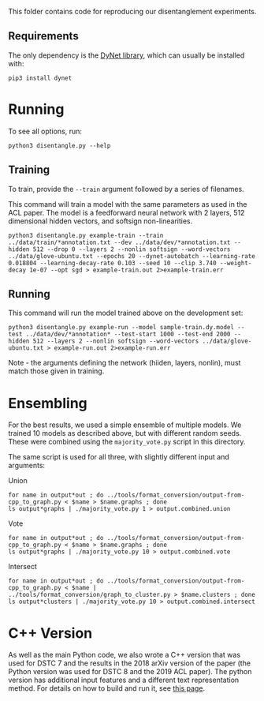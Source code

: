 
This folder contains code for reproducing our disentanglement experiments.

## Requirements

The only dependency is the [DyNet library](dynet.readthedocs.io), which can usually be installed with:

`pip3 install dynet`

# Running

To see all options, run:

```
python3 disentangle.py --help
```

## Training

To train, provide the `--train` argument followed by a series of filenames.

This command will train a model with the same parameters as used in the ACL paper.
The model is a feedforward neural network with 2 layers, 512 dimensional hidden vectors, and softsign non-linearities.

```
python3 disentangle.py example-train --train ../data/train/*annotation.txt --dev ../data/dev/*annotation.txt --hidden 512 --drop 0 --layers 2 --nonlin softsign --word-vectors ../data/glove-ubuntu.txt --epochs 20 --dynet-autobatch --learning-rate 0.018804 --learning-decay-rate 0.103 --seed 10 --clip 3.740 --weight-decay 1e-07 --opt sgd > example-train.out 2>example-train.err
```

## Running

This command will run the model trained above on the development set:

```
python3 disentangle.py example-run --model sample-train.dy.model --test ../data/dev/*annotation* --test-start 1000 --test-end 2000 --hidden 512 --layers 2 --nonlin softsign --word-vectors ../data/glove-ubuntu.txt > example-run.out 2>example-run.err
```

Note - the arguments defining the network (hiiden, layers, nonlin), must match those given in training.

# Ensembling

For the best results, we used a simple ensemble of multiple models.
We trained 10 models as described above, but with different random seeds.
These were combined using the `majority_vote.py` script in this directory.

The same script is used for all three, with slightly different input and arguments:

Union
```
for name in output*out ; do ../tools/format_conversion/output-from-cpp_to_graph.py < $name > $name.graphs ; done
ls output*graphs | ./majority_vote.py 1 > output.combined.union
```

Vote
```
for name in output*out ; do ../tools/format_conversion/output-from-cpp_to_graph.py < $name > $name.graphs ; done
ls output*graphs | ./majority_vote.py 10 > output.combined.vote
```

Intersect
```
for name in output*out ; do ../tools/format_conversion/output-from-cpp_to_graph.py < $name | ../tools/format_conversion/graph_to_cluster.py > $name.clusters ; done
ls output*clusters | ./majority_vote.py 10 > output.combined.intersect
```

# C++ Version

As well as the main Python code, we also wrote a C++ version that was used for DSTC 7 and the results in the 2018 arXiv version of the paper (the Python version was used for DSTC 8 and the 2019 ACL paper).
The python version has additional input features and a different text representation method.
For details on how to build and run it, see [this page](./old-cpp-version/README.md).

